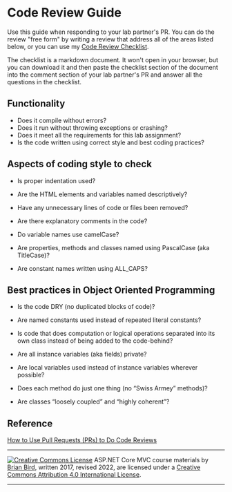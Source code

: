 # Code Review Guide

Use this guide when responding to your lab partner's PR. You can do the review "free form" by writing a review that address all of the areas listed below, or you can use my [Code Review Checklist](CodeReviewChecklist.md). 

The checklist is a markdown document. It won't open in your browser, but you can download it and then paste the checklist section of the document into the comment section of your lab partner's PR and answer all the questions in the checklist. 

## Functionality

- Does it compile without errors?
- Does it run without throwing exceptions or crashing?
- Does it meet all the requirements for this lab assignment?
- Is the code written using correct style and best coding practices?

## Aspects of coding style to check

- Is proper indentation used?

- Are the HTML elements and variables named descriptively?

- Have any unnecessary lines of code or files been removed?

- Are there explanatory comments in the code?

- Do variable names use camelCase? 

- Are properties, methods and classes named using PascalCase (aka TitleCase)?

- Are constant names written using ALL_CAPS?

## Best practices in Object Oriented Programming

- Is the code DRY (no duplicated blocks of code)?

- Are named constants used instead of repeated literal constants?

- Is code that does computation or logical operations separated into its own class instead of being added to the code-behind?

- Are all instance variables (aka fields) private?

- Are local variables used instead of instance variables wherever possible?

- Does each method do just one thing (no “Swiss Armey” methods)?

- Are classes “loosely coupled” and “highly coherent”?

## Reference

[How to Use Pull Requests (PRs) to Do Code Reviews](HowToDoPR-CodeReview.pdf)



------

[![Creative Commons License](https://i.creativecommons.org/l/by/4.0/88x31.png)](http://creativecommons.org/licenses/by/4.0/)
ASP.NET Core MVC course materials by [Brian Bird](https://profbird.dev), written 2017, revised 2022, are licensed under a [Creative Commons Attribution 4.0 International License](http://creativecommons.org/licenses/by/4.0/). 

-------

